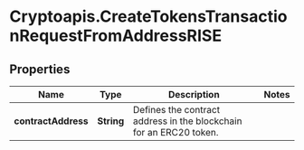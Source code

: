 # Cryptoapis.CreateTokensTransactionRequestFromAddressRISE

## Properties

Name | Type | Description | Notes
------------ | ------------- | ------------- | -------------
**contractAddress** | **String** | Defines the contract address in the blockchain for an ERC20 token. | 


